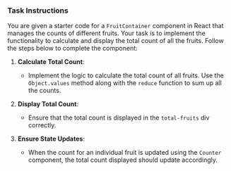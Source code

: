 ### Task Instructions

You are given a starter code for a `FruitContainer` component in React that manages the counts of different fruits. Your task is to implement the functionality to calculate and display the total count of all the fruits. Follow the steps below to complete the component:

1. **Calculate Total Count**:

   - Implement the logic to calculate the total count of all fruits. Use the `Object.values` method along with the `reduce` function to sum up all the counts.

2. **Display Total Count**:

   - Ensure that the total count is displayed in the `total-fruits` div correctly.

3. **Ensure State Updates**:
   - When the count for an individual fruit is updated using the `Counter` component, the total count displayed should update accordingly.
